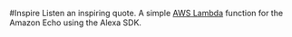 #Inspire
Listen an inspiring quote.
A simple [AWS Lambda](http://aws.amazon.com/lambda) function for the Amazon Echo using the Alexa SDK.
